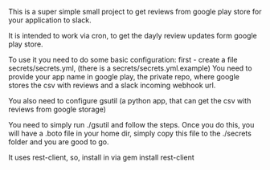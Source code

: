 This is a super simple small project to get reviews from google play store for your application to slack.

It is intended to work via cron, to get the dayly review updates form google play store.

To use it you need to do some basic configuration:
first - create a file secrets/secrets.yml, (there is a secrets/secrets.yml.example)
You need to provide your app name in google play, the private repo, where google stores the csv with reviews and a slack incoming webhook url.

You also need to configure gsutil (a python app, that can get the csv with reviews from google storage)

You need to simply run ./gsutil and follow the steps. Once you do this, you will have a .boto file in your home dir, simply copy this file to the ./secrets folder and you are good to go.

It uses rest-client, so, install in via gem install rest-client
